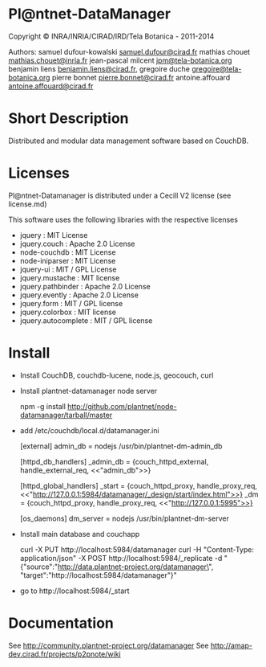 Pl@ntnet-DataManager
====================

Copyright  ©  INRA/INRIA/CIRAD/IRD/Tela Botanica - 2011-2014

Authors:
     samuel dufour-kowalski <samuel.dufour@cirad.fr>
     mathias chouet <mathias.chouet@inria.fr>
     jean-pascal milcent <jpm@tela-botanica.org>
     benjamin liens <benjamin.liens@cirad.fr>, 
     gregoire duche <gregoire@tela-botanica.org>
     pierre bonnet <pierre.bonnet@cirad.fr>
     antoine.affouard <antoine.affouard@cirad.fr>

 
Short Description
=================

Distributed and modular data management software based on CouchDB.

Licenses
========

Pl@ntnet-Datamanager is distributed under a Cecill V2 license (see license.md)

This software uses the following libraries with the respective licenses

* jquery : MIT License
* jquery.couch : Apache 2.0 License
* node-couchdb : MIT License
* node-iniparser : MIT License
* jquery-ui : MIT / GPL License
* jquery.mustache : MIT license
* jquery.pathbinder : Apache 2.0 License
* jquery.evently : Apache 2.0 License
* jquery.form : MIT / GPL license
* jquery.colorbox : MIT license
* jquery.autocomplete : MIT / GPL license


Install
=======

* Install CouchDB, couchdb-lucene, node.js, geocouch, curl
* Install plantnet-datamanager node server

    npm -g install http://github.com/plantnet/node-datamanager/tarball/master
  
* add /etc/couchdb/local.d/datamanager.ini

    [external]
    admin_db = nodejs /usr/bin/plantnet-dm-admin_db
    
    [httpd_db_handlers]
    _admin_db = {couch_httpd_external, handle_external_req, <<"admin_db">>}
    
    [httpd_global_handlers]
    _start = {couch_httpd_proxy, handle_proxy_req, <<"http://127.0.0.1:5984/datamanager/_design/start/index.html">>}
    _dm = {couch_httpd_proxy, handle_proxy_req, <<"http://127.0.0.1:5995">>}
    
    [os_daemons]
    dm_server = nodejs /usr/bin/plantnet-dm-server


* Install main database and couchapp

    curl -X PUT http://localhost:5984/datamanager 
    curl -H "Content-Type: application/json" -X POST http://localhost:5984/_replicate -d "{\"source\":\"http://data.plantnet-project.org/datamanager\", \"target\":\"http://localhost:5984/datamanager\"}" 

* go to http://localhost:5984/_start


Documentation
=============

See http://community.plantnet-project.org/datamanager
See http://amap-dev.cirad.fr/projects/p2pnote/wiki



